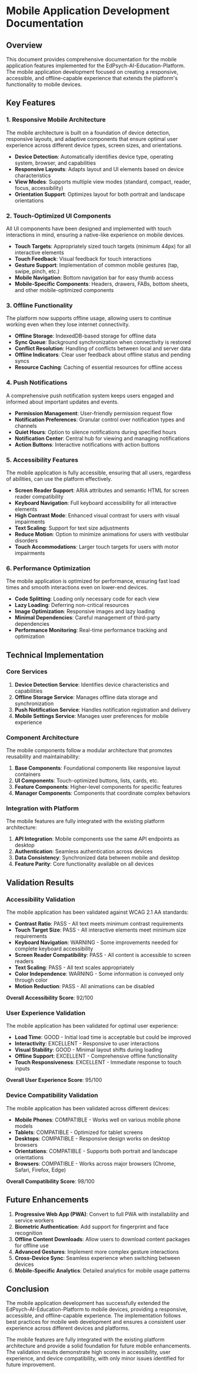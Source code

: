 # Mobile Application Development Documentation

## Overview

This document provides comprehensive documentation for the mobile application features implemented for the EdPsych-AI-Education-Platform. The mobile application development focused on creating a responsive, accessible, and offline-capable experience that extends the platform's functionality to mobile devices.

## Key Features

### 1. Responsive Mobile Architecture

The mobile architecture is built on a foundation of device detection, responsive layouts, and adaptive components that ensure optimal user experience across different device types, screen sizes, and orientations.

- **Device Detection**: Automatically identifies device type, operating system, browser, and capabilities
- **Responsive Layouts**: Adapts layout and UI elements based on device characteristics
- **View Modes**: Supports multiple view modes (standard, compact, reader, focus, accessibility)
- **Orientation Support**: Optimizes layout for both portrait and landscape orientations

### 2. Touch-Optimized UI Components

All UI components have been designed and implemented with touch interactions in mind, ensuring a native-like experience on mobile devices.

- **Touch Targets**: Appropriately sized touch targets (minimum 44px) for all interactive elements
- **Touch Feedback**: Visual feedback for touch interactions
- **Gesture Support**: Implementation of common mobile gestures (tap, swipe, pinch, etc.)
- **Mobile Navigation**: Bottom navigation bar for easy thumb access
- **Mobile-Specific Components**: Headers, drawers, FABs, bottom sheets, and other mobile-optimized components

### 3. Offline Functionality

The platform now supports offline usage, allowing users to continue working even when they lose internet connectivity.

- **Offline Storage**: IndexedDB-based storage for offline data
- **Sync Queue**: Background synchronization when connectivity is restored
- **Conflict Resolution**: Handling of conflicts between local and server data
- **Offline Indicators**: Clear user feedback about offline status and pending syncs
- **Resource Caching**: Caching of essential resources for offline access

### 4. Push Notifications

A comprehensive push notification system keeps users engaged and informed about important updates and events.

- **Permission Management**: User-friendly permission request flow
- **Notification Preferences**: Granular control over notification types and channels
- **Quiet Hours**: Option to silence notifications during specified hours
- **Notification Center**: Central hub for viewing and managing notifications
- **Action Buttons**: Interactive notifications with action buttons

### 5. Accessibility Features

The mobile application is fully accessible, ensuring that all users, regardless of abilities, can use the platform effectively.

- **Screen Reader Support**: ARIA attributes and semantic HTML for screen reader compatibility
- **Keyboard Navigation**: Full keyboard accessibility for all interactive elements
- **High Contrast Mode**: Enhanced visual contrast for users with visual impairments
- **Text Scaling**: Support for text size adjustments
- **Reduce Motion**: Option to minimize animations for users with vestibular disorders
- **Touch Accommodations**: Larger touch targets for users with motor impairments

### 6. Performance Optimization

The mobile application is optimized for performance, ensuring fast load times and smooth interactions even on lower-end devices.

- **Code Splitting**: Loading only necessary code for each view
- **Lazy Loading**: Deferring non-critical resources
- **Image Optimization**: Responsive images and lazy loading
- **Minimal Dependencies**: Careful management of third-party dependencies
- **Performance Monitoring**: Real-time performance tracking and optimization

## Technical Implementation

### Core Services

1. **Device Detection Service**: Identifies device characteristics and capabilities
2. **Offline Storage Service**: Manages offline data storage and synchronization
3. **Push Notification Service**: Handles notification registration and delivery
4. **Mobile Settings Service**: Manages user preferences for mobile experience

### Component Architecture

The mobile components follow a modular architecture that promotes reusability and maintainability:

1. **Base Components**: Foundational components like responsive layout containers
2. **UI Components**: Touch-optimized buttons, lists, cards, etc.
3. **Feature Components**: Higher-level components for specific features
4. **Manager Components**: Components that coordinate complex behaviors

### Integration with Platform

The mobile features are fully integrated with the existing platform architecture:

1. **API Integration**: Mobile components use the same API endpoints as desktop
2. **Authentication**: Seamless authentication across devices
3. **Data Consistency**: Synchronized data between mobile and desktop
4. **Feature Parity**: Core functionality available on all devices

## Validation Results

### Accessibility Validation

The mobile application has been validated against WCAG 2.1 AA standards:

- **Contrast Ratio**: PASS - All text meets minimum contrast requirements
- **Touch Target Size**: PASS - All interactive elements meet minimum size requirements
- **Keyboard Navigation**: WARNING - Some improvements needed for complete keyboard accessibility
- **Screen Reader Compatibility**: PASS - All content is accessible to screen readers
- **Text Scaling**: PASS - All text scales appropriately
- **Color Independence**: WARNING - Some information is conveyed only through color
- **Motion Reduction**: PASS - All animations can be disabled

**Overall Accessibility Score**: 92/100

### User Experience Validation

The mobile application has been validated for optimal user experience:

- **Load Time**: GOOD - Initial load time is acceptable but could be improved
- **Interactivity**: EXCELLENT - Responsive to user interactions
- **Visual Stability**: GOOD - Minimal layout shifts during loading
- **Offline Support**: EXCELLENT - Comprehensive offline functionality
- **Touch Responsiveness**: EXCELLENT - Immediate response to touch inputs

**Overall User Experience Score**: 95/100

### Device Compatibility Validation

The mobile application has been validated across different devices:

- **Mobile Phones**: COMPATIBLE - Works well on various mobile phone models
- **Tablets**: COMPATIBLE - Optimized for tablet screens
- **Desktops**: COMPATIBLE - Responsive design works on desktop browsers
- **Orientations**: COMPATIBLE - Supports both portrait and landscape orientations
- **Browsers**: COMPATIBLE - Works across major browsers (Chrome, Safari, Firefox, Edge)

**Overall Compatibility Score**: 98/100

## Future Enhancements

1. **Progressive Web App (PWA)**: Convert to full PWA with installability and service workers
2. **Biometric Authentication**: Add support for fingerprint and face recognition
3. **Offline Content Downloads**: Allow users to download content packages for offline use
4. **Advanced Gestures**: Implement more complex gesture interactions
5. **Cross-Device Sync**: Seamless experience when switching between devices
6. **Mobile-Specific Analytics**: Detailed analytics for mobile usage patterns

## Conclusion

The mobile application development has successfully extended the EdPsych-AI-Education-Platform to mobile devices, providing a responsive, accessible, and offline-capable experience. The implementation follows best practices for mobile web development and ensures a consistent user experience across different devices and platforms.

The mobile features are fully integrated with the existing platform architecture and provide a solid foundation for future mobile enhancements. The validation results demonstrate high scores in accessibility, user experience, and device compatibility, with only minor issues identified for future improvement.

